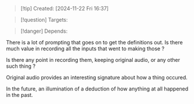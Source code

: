 
>[!tip] Created: [2024-11-22 Fri 16:37]

>[!question] Targets: 

>[!danger] Depends: 

There is a lot of prompting that goes on to get the definitions out.  Is there much value in recording all the inputs that went to making those ?

Is there any point in recording them, keeping original audio, or any other such thing ?

Original audio provides an interesting signature about how a thing occured.

In the future, an illumination of a deduction of how anything at all happened in the past.